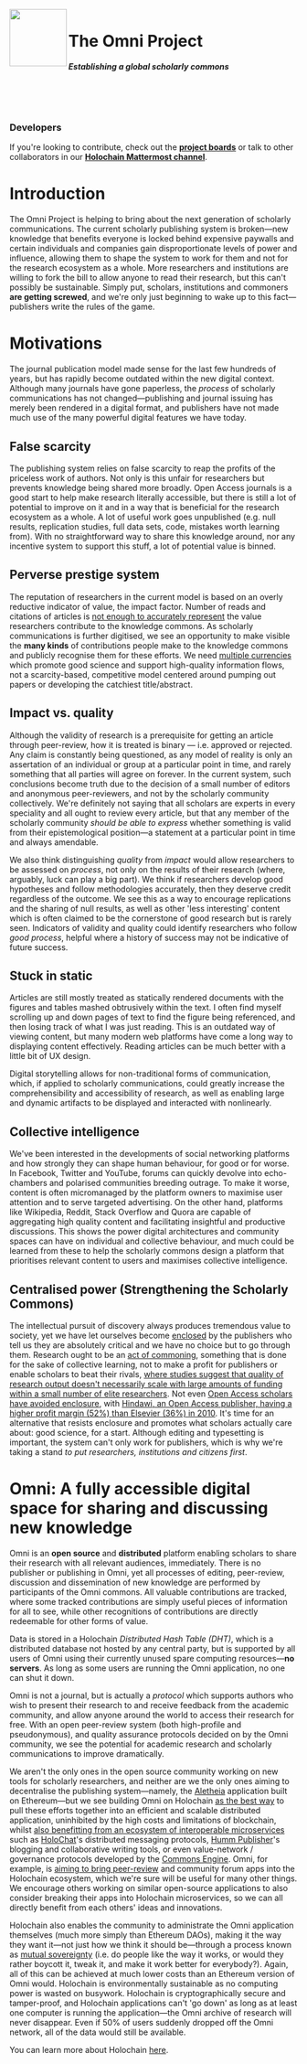 </br>

<img align="left" width="100" height="100" src="logo.png">

# The Omni Project

***Establishing a global scholarly commons***

</br></br></br>


### Developers

If you're looking to contribute, check out the [**project boards**](https://github.com/OmniProject/omni/projects) or talk to other collaborators in our [**Holochain Mattermost channel**](https://chat.holochain.org/appsup/channels/app-omni).

# Introduction

The Omni Project is helping to bring about the next generation of scholarly communications. The current scholarly publishing system is broken—new knowledge that benefits everyone is locked behind expensive paywalls and certain individuals and companies gain disproportionate levels of power and influence, allowing them to shape the system to work for them and not for the research ecosystem as a whole. More researchers and institutions are willing to fork the bill to allow anyone to read their research, but this can't possibly be sustainable. Simply put, scholars, institutions and commoners **are getting screwed**, and we're only just beginning to wake up to this fact—publishers write the rules of the game.

# Motivations

The journal publication model made sense for the last few hundreds of years, but has rapidly become outdated within the new digital context. Although many journals have gone paperless, the *process* of scholarly communications has not changed—publishing and journal issuing has merely been rendered in a digital format, and publishers have not made much use of the many powerful digital features we have today.

## False scarcity

The publishing system relies on false scarcity to reap the profits of the priceless work of authors. Not only is this unfair for researchers but prevents knowledge being shared more broadly. Open Access journals is a good start to help make research literally accessible, but there is still a lot of potential to improve on it and in a way that is beneficial for the research ecosystem as a whole. A lot of useful work goes unpublished (e.g. null results, replication studies, full data sets, code, mistakes worth learning from). With no straightforward way to share this knowledge around, nor any incentive system to support this stuff, a lot of potential value is binned.

## Perverse prestige system

The reputation of researchers in the current model is based on an overly reductive indicator of value, the impact factor. Number of reads and citations of articles is [not enough to accurately represent](http://backreaction.blogspot.com/2017/03/academia-is-fucked-up-so-why-isnt.html) the value researchers contribute to the knowledge commons. As scholarly communications is further digitised, we see an opportunity to make visible the **many kinds** of contributions people make to the knowledge commons and publicly recognise them for these efforts. We need [multiple currencies](http://www.artbrock.com/blog/designing-social-flows-chapter-6-designing-incentives) which promote good science and support high-quality information flows, not a scarcity-based, competitive model centered around pumping out papers or developing the catchiest title/abstract.

## Impact vs. quality

Although the validity of research is a prerequisite for getting an article through peer-review, how it is treated is binary — i.e. approved or rejected. Any claim is constantly being questioned, as any model of reality is only an assertation of an individual or group at a particular point in time, and rarely something that all parties will agree on forever. In the current system, such conclusions become truth due to the decision of a small number of editors and anonymous peer-reviewers, and not by the scholarly community collectively. We're definitely not saying that all scholars are experts in every speciality and all ought to review every article, but that any member of the scholarly community *should be able to express* whether something is valid from their epistemological position—a statement at a particular point in time and always amendable.

We also think distinguishing *quality* from *impact* would allow researchers to be assessed on *process*, not only on the results of their research (where, arguably, luck can play a big part). We think if researchers develop good hypotheses and follow methodologies accurately, then they deserve credit regardless of the outcome. We see this as a way to encourage replications and the sharing of null results, as well as other 'less interesting' content which is often claimed to be the cornerstone of good research but is rarely seen. Indicators of validity and quality could identify researchers who follow *good process*, helpful where a history of success may not be indicative of future success.

## Stuck in static

Articles are still mostly treated as statically rendered documents with the figures and tables mashed obtrusively within the text. I often find myself scrolling up and down pages of text to find the figure being referenced, and then losing track of what I was just reading. This is an outdated way of viewing content, but many modern web platforms have come a long way to displaying content effectively. Reading articles can be much better with a little bit of UX design. 

Digital storytelling allows for non-traditional forms of communication, which, if applied to scholarly communications, could greatly increase the comprehensibility and accessibility of research, as well as enabling large and dynamic artifacts to be displayed and interacted with nonlinearly.

## Collective intelligence

We've been interested in the developments of social networking platforms and how strongly they can shape human behaviour, for good or for worse. In Facebook, Twitter and YouTube, forums can quickly devolve into echo-chambers and polarised communities breeding outrage. To make it worse, content is often micromanaged by the platform owners to maximise user attention and to serve targeted advertising. On the other hand, platforms like Wikipedia, Reddit, Stack Overflow and Quora are capable of aggregating high quality content and facilitating insightful and productive discussions. This shows the power digital architectures and community spaces can have on individual and collective behaviour, and much could be learned from these to help the scholarly commons design a platform that prioritises relevant content to users and maximises collective intelligence.

## Centralised power (Strengthening the Scholarly Commons)

The intellectual pursuit of discovery always produces tremendous value to society, yet we have let ourselves become [enclosed](https://en.wikipedia.org/wiki/Enclosure) by the publishers who tell us they are absolutely critical and we have no choice but to go through them. Research ought to be an [act of commoning](http://wealthofthecommons.org/essay/introduction-commons-transformative-vision), something that is done for the sake of collective learning, not to make a profit for publishers or enable scholars to beat their rivals, [where studies suggest that quality of research output doesn't necessarily scale with large amounts of funding within a small number of elite researchers](https://journals.plos.org/plosone/article?id=10.1371/journal.pone.0065263). Not even [Open Access scholars have avoided enclosure](https://www.triple-c.at/index.php/tripleC/article/view/525), with [Hindawi, an Open Access publisher, having a higher profit margin (52%) than Elsevier (36%) in 2010](http://threader.ecs.soton.ac.uk/lists/boaiforum/2769.html). It's time for an alternative that resists enclosure and promotes what scholars actually care about: good science, for a start. Although editing and typesetting is important, the system can't only work for publishers, which is why we're taking a stand *to put researchers, institutions and citizens first*.

# Omni: A fully accessible digital space for sharing and discussing new knowledge

Omni is an **open source** and **distributed** platform enabling scholars to share their research with all relevant audiences, immediately. There is no publisher or publishing in Omni, yet all processes of editing, peer-review, discussion and dissemination of new knowledge are performed by participants of the Omni commons. All valuable contributions are tracked, where some tracked contributions are simply useful pieces of information for all to see, while other recognitions of contributions are directly redeemable for other forms of value.

Data is stored in a Holochain *Distributed Hash Table (DHT)*, which is a distributed database not hosted by any central party, but is supported by all users of Omni using their currently unused spare computing resources—**no servers**. As long as some users are running the Omni application, no one can shut it down.

Omni is not a journal, but is actually a *protocol* which supports authors who wish to present their research to and receive feedback from the academic community, and allow anyone around the world to access their research for free. With an open peer-review system (both high-profile and pseudonymous), and quality assurance protocols decided on by the Omni community, we see the potential for academic research and scholarly communications to improve dramatically.

We aren't the only ones in the open source community working on new tools for scholarly researchers, and neither are we the only ones aiming to decentralise the publishing system—namely, the [Aletheia](https://github.com/aletheia-foundation/aletheia-whitepaper/blob/master/WHITE-PAPER.md) application built on Ethereum—but we see building Omni on Holochain [as the best way](https://github.com/holochain/holochain-proto/wiki/FAQ) to pull these efforts together into an efficient and scalable distributed application, uninhibited by the high costs and limitations of blockchain, whilst [also benefitting from an ecosystem of interoperable microservices](https://medium.com/holochain/holochain-reinventing-applications-d2ac1e4f25ef) such as [HoloChat](https://github.com/holochain/holochat-rust)'s distributed messaging protocols, [Humm Publisher](https://humm.earth/)'s blogging and collaborative writing tools, or even value-network / governance protocols developed by the [Commons Engine](https://commonsengine.org/). Omni, for example, is [aiming to bring peer-review](https://f1000research.com/articles/6-1151/v3) and community forum apps into the Holochain ecosystem, which we're sure will be useful for many other things. We encourage others working on similar open-source applications to also consider breaking their apps into Holochain microservices, so we can all directly benefit from each others' ideas and innovations.

Holochain also enables the community to administrate the Omni application themselves (much more simply than Ethereum DAOs), making it the way they want it—not just how we think it should be—through a process known as [mutual sovereignty](http://ceptr.org/projects/sovereign) (i.e. do people like the way it works, or would they rather boycott it, tweak it, and make it work better for everybody?). Again, all of this can be achieved at much lower costs than an Ethereum version of Omni would. Holochain is environmentally sustainable as no computing power is wasted on busywork. Holochain is cryptographically secure and tamper-proof, and Holochain applications can't 'go down' as long as at least one computer is running the application—the Omni archive of research will never disappear. Even if 50% of users suddenly dropped off the Omni network, all of the data would still be available.

You can learn more about Holochain [here](https://www.notion.so/Holochain-Reading-List-352388be758f4356a6da1fbb7962f87c).
